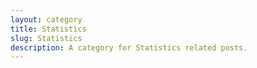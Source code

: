 ```yaml
---
layout: category
title: Statistics
slug: Statistics
description: A category for Statistics related posts.
---
```

